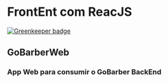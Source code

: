 # FrontEnt com ReacJS

[![Greenkeeper badge](https://badges.greenkeeper.io/marcelochb/GoBarberWeb.svg)](https://greenkeeper.io/)

## GoBarberWeb
### App Web para consumir o GoBarber BackEnd

